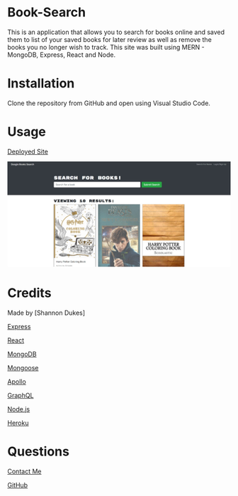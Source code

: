 # Book-Search

This is an application that allows you to search for books online and saved them to list of your saved books for later review as well as remove the books you no longer wish to track. This site was built using MERN - MongoDB, Express, React and Node. 

# Installation

Clone the repository from GitHub and open using Visual Studio Code.

# Usage 

[Deployed Site]()

![screenshot](00-React-App\client\public\images\screenshot.jpg)

# Credits

Made by [Shannon Dukes]

[Express](http://expressjs.com/)

[React](https://reactjs.org/)

[MongoDB](https://www.mongodb.com/)

[Mongoose](https://mongoosejs.com/)

[Apollo](https://www.apollographql.com/)

[GraphQL](https://graphql.org/)

[Node.js](https://nodejs.org/en/)

[Heroku](https://www.heroku.com/home)

# Questions

[Contact Me](mrs.knit.wit.dukes@gmail.com)

[GitHub](https://github.com/ShannonDukes)